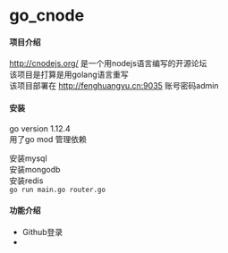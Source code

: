 # go_cnode

#### 项目介绍
http://cnodejs.org/ 是一个用nodejs语言编写的开源论坛  
该项目是打算是用golang语言重写  
该项目部署在 http://fenghuangyu.cn:9035 账号密码admin   
#### 安装
go version 1.12.4  
用了go mod 管理依赖  

安装mysql  
安装mongodb  
安装redis   
`go run main.go router.go`  


#### 功能介绍
- Github登录  
- 

